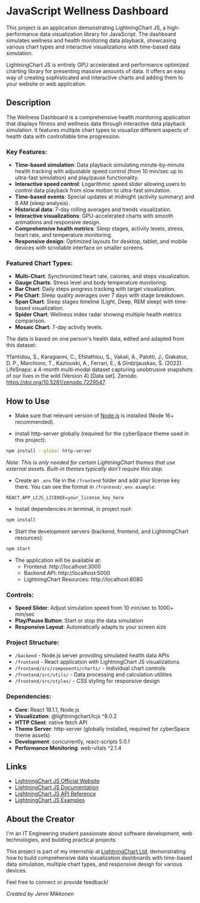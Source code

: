 # JavaScript Wellness Dashboard

This project is an application demonstrating LightningChart JS, a high-performance data visualization library for JavaScript. The dashboard simulates wellness and health monitoring data playback, showcasing various chart types and interactive visualizations with time-based data simulation.

LightningChart JS is entirely GPU accelerated and performance optimized charting library for presenting massive amounts of data. It offers an easy way of creating sophisticated and interactive charts and adding them to your website or web application.


## Description

The Wellness Dashboard is a comprehensive health monitoring application that displays fitness and wellness data through interactive data playback simulation. It features multiple chart types to visualize different aspects of health data with controllable time progression.

### Key Features:
- **Time-based simulation**: Data playback simulating minute-by-minute health tracking with adjustable speed control (from 10 min/sec up to ultra-fast simulation) and play/pause functionality.
- **Interactive speed control**: Logarithmic speed slider allowing users to control data playback from slow motion to ultra-fast simulation.
- **Time-based events**: Special updates at midnight (activity summary) and 8 AM (sleep analysis).
- **Historical data**: 7-day rolling averages and trends visualization.
- **Interactive visualizations**: GPU-accelerated charts with smooth animations and responsive design.
- **Comprehensive health metrics**: Sleep stages, activity levels, stress, heart rate, and temperature monitoring.
- **Responsive design**: Optimized layouts for desktop, tablet, and mobile devices with scrollable interface on smaller screens.

### Featured Chart Types:
- **Multi-Chart**: Synchronized heart rate, calories, and steps visualization.
- **Gauge Charts**: Stress level and body temperature monitoring.
- **Bar Chart**: Daily steps progress tracking with target visualization.
- **Pie Chart**: Sleep quality averages over 7 days with stage breakdown.
- **Span Chart**: Sleep stages timeline (Light, Deep, REM sleep) with time-based visualization.
- **Spider Chart**: Wellness index radar showing multiple health metrics comparison.
- **Mosaic Chart**: 7-day activity levels.

The data is based on one person's health data, edited and adapted from this dataset: 

Yfantidou, S., Karagianni, C., Efstathiou, S., Vakali, A., Palotti, J., Giakatos, D. P., Marchioro, T., Kazlouski, A., Ferrari, E., & Girdzijauskas, Š. (2022). LifeSnaps: a 4-month multi-modal dataset capturing unobtrusive snapshots of our lives in the wild (Version 4) [Data set]. Zenodo. https://doi.org/10.5281/zenodo.7229547.


## How to Use

- Make sure that relevant version of [Node.js](https://nodejs.org/en/download/) is installed (Node 16+ recommended).

- Install http-server globally (required for the cyberSpace theme used in this project):
```bash
npm install --global http-server
```
*Note: This is only needed for certain LightningChart themes that use external assets. Built-in themes typically don't require this step.*

- Create an `.env` file in the `/frontend` folder and add your license key there. You can see the format in `/frontend/.env.example`:
```
REACT_APP_LCJS_LICENSE=your_license_key_here
```

- Install dependencies in terminal, in project root:
```bash
npm install
```

- Start the development servers (backend, frontend, and LightningChart resources):
```bash
npm start
```

- The application will be available at:
  - Frontend: http://localhost:3000
  - Backend API: http://localhost:5000
  - LightningChart Resources: http://localhost:8080

### Controls:
- **Speed Slider**: Adjust simulation speed from 10 min/sec to 1000+ min/sec
- **Play/Pause Button**: Start or stop the data simulation
- **Responsive Layout**: Automatically adapts to your screen size

### Project Structure:
- `/backend` - Node.js server providing simulated health data APIs
- `/frontend` - React application with LightningChart JS visualizations
- `/frontend/src/components/charts/` - Individual chart controls
- `/frontend/src/utils/` - Data processing and calculation utilities
- `/frontend/src/styles/` - CSS styling for responsive design

### Dependencies:
- **Core**: React 19.1.1, Node.js
- **Visualization**: @lightningchart/lcjs ^8.0.2
- **HTTP Client**: native fetch API
- **Theme Server**: http-server (globally installed, required for cyberSpace theme assets)
- **Development**: concurrently, react-scripts 5.0.1
- **Performance Monitoring**: web-vitals ^2.1.4

## Links

- [LightningChart JS Official Website](https://lightningchart.com/js-charts/)
- [LightningChart JS Documentation](https://lightningchart.com/js-charts/docs/)
- [LightningChart JS API Reference](https://lightningchart.com/js-charts/api-documentation/)
- [LightningChart JS Examples](https://lightningchart.com/js-charts/interactive-examples/)

## About the Creator
I'm an IT Engineering student passionate about software development, web technologies, and building practical projects.

This project is part of my internship at [LightningChart Ltd](https://lightningchart.com/), demonstrating how to build comprehensive data visualization dashboards with time-based data simulation, multiple chart types, and responsive design for various devices.

Feel free to connect or provide feedback!

*Created by Jenni Mikkonen*

